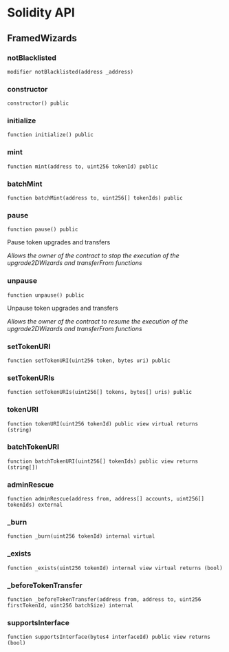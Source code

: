 # Solidity API

## FramedWizards

### notBlacklisted

```solidity
modifier notBlacklisted(address _address)
```

### constructor

```solidity
constructor() public
```

### initialize

```solidity
function initialize() public
```

### mint

```solidity
function mint(address to, uint256 tokenId) public
```

### batchMint

```solidity
function batchMint(address to, uint256[] tokenIds) public
```

### pause

```solidity
function pause() public
```

Pause token upgrades and transfers

_Allows the owner of the contract to stop the execution of
     the upgrade2DWizards and transferFrom functions_

### unpause

```solidity
function unpause() public
```

Unpause token upgrades and transfers

_Allows the owner of the contract to resume the execution of
     the upgrade2DWizards and transferFrom functions_

### setTokenURI

```solidity
function setTokenURI(uint256 token, bytes uri) public
```

### setTokenURIs

```solidity
function setTokenURIs(uint256[] tokens, bytes[] uris) public
```

### tokenURI

```solidity
function tokenURI(uint256 tokenId) public view virtual returns (string)
```

### batchTokenURI

```solidity
function batchTokenURI(uint256[] tokenIds) public view returns (string[])
```

### adminRescue

```solidity
function adminRescue(address from, address[] accounts, uint256[] tokenIds) external
```

### _burn

```solidity
function _burn(uint256 tokenId) internal virtual
```

### _exists

```solidity
function _exists(uint256 tokenId) internal view virtual returns (bool)
```

### _beforeTokenTransfer

```solidity
function _beforeTokenTransfer(address from, address to, uint256 firstTokenId, uint256 batchSize) internal
```

### supportsInterface

```solidity
function supportsInterface(bytes4 interfaceId) public view returns (bool)
```

